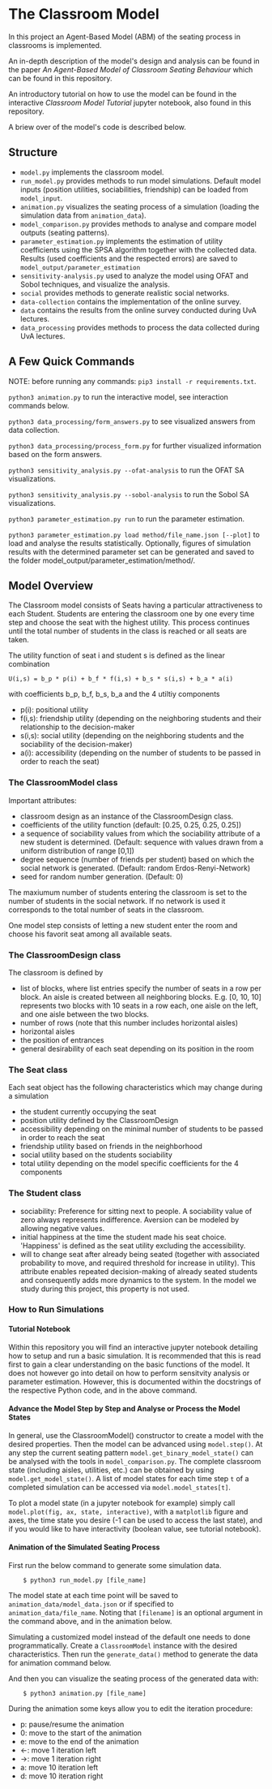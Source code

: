 # The Classroom Model
In this project an Agent-Based Model (ABM) of the seating process in classrooms is implemented.

An in-depth description of the model's design and analysis can be found in the paper *An Agent-Based Model of Classroom Seating Behaviour* which can be found in this repository.

An introductory tutorial on how to use the model can be found in the interactive *Classroom Model Tutorial* jupyter notebook, also found in this repository.

A briew over of the model's code is described below.

## Structure

* ``model.py`` implements the classroom model.
* ``run_model.py`` provides methods to run model simulations. Default model inputs (position utilities, sociabilities, friendship) can be loaded from ``model_input``.
* ``animation.py`` visualizes the seating process of a simulation (loading the simulation data from ``animation_data``).
* ``model_comparison.py`` provides methods to analyse and compare model outputs (seating patterns).
* ``parameter_estimation.py`` implements the estimation of utility coefficients using the SPSA algorithm together with the collected data. Results (used coefficients and the respected errors) are saved to ``model_output/parameter_estimation``
* `sensitivity-analysis.py` used to analyze the model using OFAT and Sobol techniques, and visualize the analysis.
* ``social`` provides methods to generate realistic social networks.
* ``data-collection`` contains the implementation of the online survey.
* ``data`` contains the results from the online survey conducted during UvA lectures.
* ``data_processing`` provides methods to process the data collected during UvA lectures.

## A Few Quick Commands

NOTE: before running any commands: `pip3 install -r requirements.txt`.

`python3 animation.py` to run the interactive model, see interaction commands below.

`python3 data_processing/form_answers.py` to see visualized answers from data collection.

`python3 data_processing/process_form.py` for further visualized information based on the form answers.

`python3 sensitivity_analysis.py --ofat-analysis` to run the OFAT SA visualizations.

`python3 sensitivity_analysis.py --sobol-analysis` to run the Sobol SA visualizations.

`python3 parameter_estimation.py run` to run the parameter estimation.

`python3 parameter_estimation.py load method/file_name.json [--plot]` to load and analyse the results statistically. Optionally, figures of simulation results with the determined parameter set can be generated and saved to the folder model_output/parameter_estimation/method/. 

## Model Overview

The Classroom model consists of Seats having a particular attractiveness to each Student. Students are entering the classroom one by one every time step and choose the seat with the highest utility. This process continues until the total number of students in the class is reached or all seats are taken.

The utility function of seat i and student s is defined as the linear combination

``U(i,s) = b_p * p(i) + b_f * f(i,s) + b_s * s(i,s) + b_a * a(i)``

with coefficients b_p, b_f, b_s, b_a and the 4 utiltiy components
* p(i): positional utility
* f(i,s): friendship utility (depending on the neighboring students and their relationship to the decision-maker
* s(i,s): social utility (depending on the neighboring students and the sociability of the decision-maker)
* a(i): accessibility (depending on the number of students to be passed in order to reach the seat)


### The ClassroomModel class

Important attributes:

* classroom design as an instance of the ClassroomDesign class.
* coefficients of the utility function (default: [0.25, 0.25, 0.25, 0.25])
* a sequence of sociability values from which the sociability attribute of a new student is determined. (Default: sequence with values drawn from a uniform distribution of range [0,1])
* degree sequence (number of friends per student) based on which the social network is generated. (Default: random Erdos-Renyi-Network)
* seed for random number generation. (Default: 0)

The maxiumum number of students entering the classroom is set to the number of students in the social network. If no network is used it corresponds to the total number of seats in the classroom.

One model step consists of letting a new student enter the room and choose his favorit seat among all available seats.

### The ClassroomDesign class

The classroom is defined by

* list of blocks, where list entries specify the number of seats in a row per block. An aisle is created between all neighboring blocks. E.g. [0, 10, 10] represents two blocks with 10 seats in a row each, one aisle on the left, and one aisle between the two blocks.
* number of rows (note that this number includes horizontal aisles)
* horizontal aisles
* the position of entrances
* general desirability of each seat depending on its position in the room

### The Seat class 

Each seat object has the following characteristics which may change during a simulation

* the student currently occupying the seat
* position utility defined by the ClassroomDesign
* accessibility depending on the minimal number of students to be passed in order to reach the seat
* friendship utility based on friends in the neighborhood
* social utility based on the students sociability
* total utility depending on the model specific coefficients for the 4 components

### The Student class

* sociability: Preference for sitting next to people. A sociability value of zero always represents indifference. Aversion can be modeled by allowing negative values.
* initial happiness at the time the student made his seat choice. 'Happiness' is defined as the seat utility excluding the accessibility.
* will to change seat after already being seated (together with associated probability to move, and required threshold for increase in utility). This attribute enables repeated decision-making of already seated students and consequently adds more dynamics to the system. In the model we study during this project, this property is not used.


### How to Run Simulations

#### Tutorial Notebook

Within this repository you will find an interactive jupyter notebook detailing how to setup and run a basic simulation. It is recommended that this is read first to gain a clear understanding on the basic functions of the model. It does not however go into detail on how to perform sensitvity analysis or parameter estimation. However, this is documented within the docstrings of the respective Python code, and in the above command.

#### Advance the Model Step by Step and Analyse or Process the Model States

In general, use the ClassroomModel() constructor to create a model with the desired properties. Then the model can be advanced using ``model.step()``. At any step the current seating pattern ``model.get_binary_model_state()`` can be analysed with the tools in ``model_comparison.py``. The complete classroom state (including aisles, utilities, etc.) can be obtained by using ``model.get_model_state()``. A list of model states for each time step `t` of a completed simulation can be accessed via ``model.model_states[t]``.

To plot a model state (in a jupyter notebook for example) simply call ``model.plot(fig, ax, state, interactive)``, with a `matplotlib` figure and axes, the time state you desire (-1 can be used to access the last state), and if you would like to have interactivity (boolean value, see tutorial notebook).

#### Animation of the Simulated Seating Process

First run the below command to generate some simulation data.

```
    $ python3 run_model.py [file_name]
```

The model state at each time point will be saved to `animation_data/model_data.json` or if specified to `animation_data/file_name`. Noting that `[filename]` is an optional argument in the command above, and in the animation below.

Simulating a customized model instead of the default one needs to done programmatically. Create a `ClassroomModel` instance with the desired characteristics. Then run the `generate_data()` method to generate the data for animation command below.

And then you can visualize the seating process of the generated data with:

```
    $ python3 animation.py [file_name]
```

During the animation some keys allow you to edit the iteration procedure:

* p: pause/resume the animation
* 0: move to the start of the animation
* e: move to the end of the animation
* ←: move 1 iteration left
* →: move 1 iteration right
* a: move 10 iteration left
* d: move 10 iteration right

